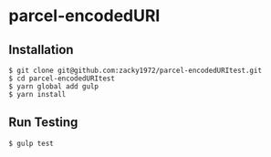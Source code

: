 # parcel-encodedURI

## Installation

```
$ git clone git@github.com:zacky1972/parcel-encodedURItest.git
$ cd parcel-encodedURItest
$ yarn global add gulp
$ yarn install
```

## Run Testing

```
$ gulp test
```
